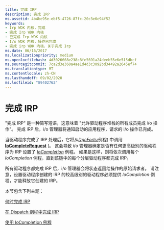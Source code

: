 ```yaml
---
title: 完成 IRP
description: 完成 IRP
ms.assetid: 4b4be95e-ebf5-4726-87fc-20c3e6c94f52
keywords:
- Irp WDK 内核，完成
- 完成 Irp WDK 内核
- 已完成 Irp WDK 内核
- I/o WDK 内核，操作已完成
- 完成 irp WDK 内核，关于完成 Irp
ms.date: 06/16/2017
ms.localizationpriority: medium
ms.openlocfilehash: 4d3026668e238c8fe5691a24deeb55e6e515dbcf
ms.sourcegitcommit: 7ca2d3e360a4ae1d4d3c3092bd34492a2645ef74
ms.translationtype: MT
ms.contentlocale: zh-CN
ms.lasthandoff: 09/02/2020
ms.locfileid: "89402762"
---
```

# <a name="completing-irps"></a>完成 IRP





"完成 IRP" 是一种简写短语，这意味着 "允许驱动程序堆栈的所有成员完成 i/o 操作"。 完成 IRP 后，i/o 管理器将通知启动的应用程序，请求的 i/o 操作已完成。

当驱动程序完成了 IRP 处理后，它将从[*DpcForIsr*](/windows-hardware/drivers/ddi/wdm/nc-wdm-io_dpc_routine)例程) 中调用[**IoCompleteRequest**](/windows-hardware/drivers/ddi/wdm/nf-wdm-iocompleterequest) (。 这会导致 i/o 管理器确定是否有任何更高级别的驱动程序为 IRP 设置了 [*IoCompletion*](/windows-hardware/drivers/ddi/wdm/nc-wdm-io_completion_routine) 例程。 如果是这样，则将依次调用每个 *IoCompletion* 例程，直到该链中的每个分层驱动程序都完成 IRP。

所有驱动程序都完成 IRP 后，i/o 管理器会将状态返回给操作的原始请求者。 请注意，设置驱动程序创建的 IRP 的较高级别的驱动程序必须提供 *IoCompletion* 例程，才能释放它创建的 IRP。

本节包含下列主题：

[何时完成 IRP](when-to-complete-an-irp.md)

[在 Dispatch 例程中完成 IRP](how-to-complete-an-irp-in-a-dispatch-routine.md)

[使用 IoCompletion 例程](using-iocompletion-routines.md)

 

